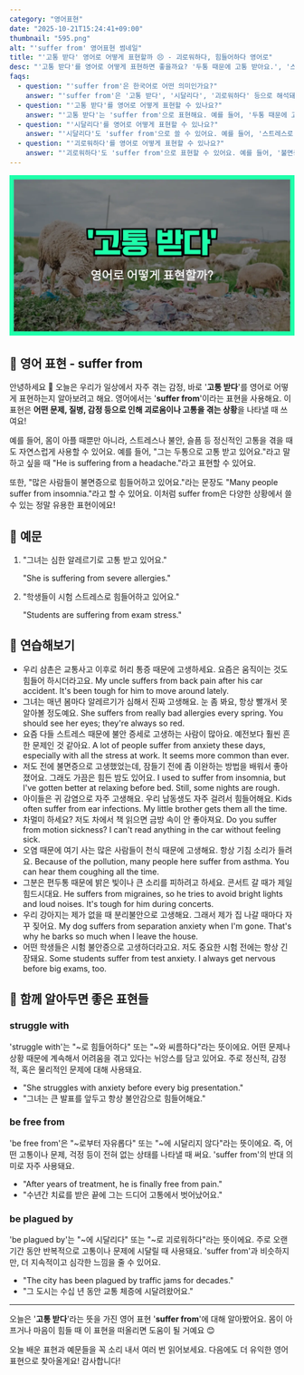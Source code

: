 ```yaml
---
category: "영어표현"
date: "2025-10-21T15:24:41+09:00"
thumbnail: "595.png"
alt: "'suffer from' 영어표현 썸네일"
title: "'고통 받다' 영어로 어떻게 표현할까 😣 - 괴로워하다, 힘들어하다 영어로"
desc: "'고통 받다'를 영어로 어떻게 표현하면 좋을까요? '두통 때문에 고통 받아요.', '스트레스로 고통 받고 있어요.' 등을 영어로 표현하는 법을 배워봅시다. 다양한 예문을 통해서 연습하고 본인의 표현으로 만들어 보세요."
faqs:
  - question: "'suffer from'은 한국어로 어떤 의미인가요?"
    answer: "'suffer from'은 '고통 받다', '시달리다', '괴로워하다' 등으로 해석돼요. 주로 질병이나 문제, 감정 등으로 힘들어하는 상황에서 써요."
  - question: "'고통 받다'를 영어로 어떻게 표현할 수 있나요?"
    answer: "'고통 받다'는 'suffer from'으로 표현해요. 예를 들어, '두통 때문에 고통 받아요.'는 'I suffer from headaches.'라고 해요."
  - question: "'시달리다'를 영어로 어떻게 표현할 수 있나요?"
    answer: "'시달리다'도 'suffer from'으로 쓸 수 있어요. 예를 들어, '스트레스로 시달리고 있어요.'는 'I'm suffering from stress.'라고 말해요."
  - question: "'괴로워하다'를 영어로 어떻게 표현할 수 있나요?"
    answer: "'괴로워하다'도 'suffer from'으로 표현할 수 있어요. 예를 들어, '불면증으로 괴로워하고 있어요.'는 'I'm suffering from insomnia.'라고 해요."
---
```


!['suffer from' 영어표현](./595.png)

## 🌟 영어 표현 - suffer from

안녕하세요 👋 오늘은 우리가 일상에서 자주 겪는 감정, 바로 '**고통 받다**'를 영어로 어떻게 표현하는지 알아보려고 해요. 영어에서는 '**suffer from**'이라는 표현을 사용해요. 이 표현은 **어떤 문제, 질병, 감정 등으로 인해 괴로움이나 고통을 겪는 상황**을 나타낼 때 쓰여요!

예를 들어, 몸이 아플 때뿐만 아니라, 스트레스나 불안, 슬픔 등 정신적인 고통을 겪을 때도 자연스럽게 사용할 수 있어요. 예를 들어, "그는 두통으로 고통 받고 있어요."라고 말하고 싶을 때 "He is suffering from a headache."라고 표현할 수 있어요.

또한, "많은 사람들이 불면증으로 힘들어하고 있어요."라는 문장도 "Many people suffer from insomnia."라고 할 수 있어요. 이처럼 suffer from은 다양한 상황에서 쓸 수 있는 정말 유용한 표현이에요!

## 📖 예문

1. "그녀는 심한 알레르기로 고통 받고 있어요."

   "She is suffering from severe allergies."

2. "학생들이 시험 스트레스로 힘들어하고 있어요."

   "Students are suffering from exam stress."

## 💬 연습해보기

<ul data-interactive-list>

  <li data-interactive-item>
    <span data-toggler>우리 삼촌은 교통사고 이후로 허리 통증 때문에 고생하세요. 요즘은 움직이는 것도 힘들어 하시더라고요.</span>
    <span data-answer>My uncle suffers from back pain after his car accident. It's been tough for him to move around lately.</span>
  </li>

  <li data-interactive-item>
    <span data-toggler>그녀는 매년 봄마다 알레르기가 심해서 진짜 고생해요. 눈 좀 봐요, 항상 빨개서 못 알아볼 정도예요.</span>
    <span data-answer>She suffers from really bad allergies every spring. You should see her eyes; they're always so red.</span>
  </li>

  <li data-interactive-item>
    <span data-toggler>요즘 다들 스트레스 때문에 불안 증세로 고생하는 사람이 많아요. 예전보다 훨씬 흔한 문제인 것 같아요.</span>
    <span data-answer>A lot of people suffer from anxiety these days, especially with all the stress at work. It seems more common than ever.</span>
  </li>

  <li data-interactive-item>
    <span data-toggler>저도 전에 불면증으로 고생했었는데, 잠들기 전에 좀 이완하는 방법을 배워서 좋아졌어요. 그래도 가끔은 힘든 밤도 있어요.</span>
    <span data-answer>I used to suffer from insomnia, but I've gotten better at relaxing before bed. Still, some nights are rough.</span>
  </li>

  <li data-interactive-item>
    <span data-toggler>아이들은 귀 감염으로 자주 고생해요. 우리 남동생도 자주 걸려서 힘들어해요.</span>
    <span data-answer>Kids often suffer from ear infections. My little brother gets them all the time.</span>
  </li>

  <li data-interactive-item>
    <span data-toggler>차멀미 하세요? 저도 차에서 책 읽으면 금방 속이 안 좋아져요.</span>
    <span data-answer>Do you suffer from motion sickness? I can't read anything in the car without feeling sick.</span>
  </li>

  <li data-interactive-item>
    <span data-toggler>오염 때문에 여기 사는 많은 사람들이 천식 때문에 고생해요. 항상 기침 소리가 들려요.</span>
    <span data-answer>Because of the pollution, many people here suffer from asthma. You can hear them coughing all the time.</span>
  </li>

  <li data-interactive-item>
    <span data-toggler>그분은 편두통 때문에 밝은 빛이나 큰 소리를 피하려고 하세요. 콘서트 갈 때가 제일 힘드시대요.</span>
    <span data-answer>He suffers from migraines, so he tries to avoid bright lights and loud noises. It's tough for him during concerts.</span>
  </li>

  <li data-interactive-item>
    <span data-toggler>우리 강아지는 제가 없을 때 분리불안으로 고생해요. 그래서 제가 집 나갈 때마다 자꾸 짖어요.</span>
    <span data-answer>My dog suffers from separation anxiety when I'm gone. That's why he barks so much when I leave the house.</span>
  </li>

  <li data-interactive-item>
    <span data-toggler>어떤 학생들은 시험 불안증으로 고생하더라고요. 저도 중요한 시험 전에는 항상 긴장돼요.</span>
    <span data-answer>Some students suffer from test anxiety. I always get nervous before big exams, too.</span>
  </li>

</ul>

## 🤝 함께 알아두면 좋은 표현들

### struggle with

'struggle with'는 "~로 힘들어하다" 또는 "~와 씨름하다"라는 뜻이에요. 어떤 문제나 상황 때문에 계속해서 어려움을 겪고 있다는 뉘앙스를 담고 있어요. 주로 정신적, 감정적, 혹은 물리적인 문제에 대해 사용돼요.

- "She struggles with anxiety before every big presentation."
- "그녀는 큰 발표를 앞두고 항상 불안감으로 힘들어해요."

### be free from

'be free from'은 "~로부터 자유롭다" 또는 "~에 시달리지 않다"라는 뜻이에요. 즉, 어떤 고통이나 문제, 걱정 등이 전혀 없는 상태를 나타낼 때 써요. 'suffer from'의 반대 의미로 자주 사용돼요.

- "After years of treatment, he is finally free from pain."
- "수년간 치료를 받은 끝에 그는 드디어 고통에서 벗어났어요."

### be plagued by

'be plagued by'는 "~에 시달리다" 또는 "~로 괴로워하다"라는 뜻이에요. 주로 오랜 기간 동안 반복적으로 고통이나 문제에 시달릴 때 사용돼요. 'suffer from'과 비슷하지만, 더 지속적이고 심각한 느낌을 줄 수 있어요.

- "The city has been plagued by traffic jams for decades."
- "그 도시는 수십 년 동안 교통 체증에 시달려왔어요."

---

오늘은 '**고통 받다**'라는 뜻을 가진 영어 표현 '**suffer from**'에 대해 알아봤어요. 몸이 아프거나 마음이 힘들 때 이 표현을 떠올리면 도움이 될 거예요 😊

오늘 배운 표현과 예문들을 꼭 소리 내서 여러 번 읽어보세요. 다음에도 더 유익한 영어 표현으로 찾아올게요! 감사합니다!

